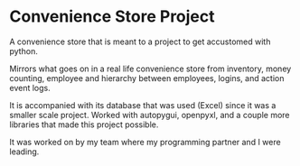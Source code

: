 # Convenience Store Project

A convenience store that is meant to a project to get accustomed with python.

Mirrors what goes on in a real life convenience store from inventory, money counting,
employee and hierarchy between employees, logins, and action event logs.

It is accompanied with its database that was used (Excel) since it was a smaller scale project.
Worked with autopygui, openpyxl, and a couple more libraries that made this project possible.

It was worked on by my team where my programming partner and I were leading.
